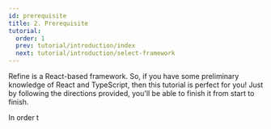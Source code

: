 ```yaml
---
id: prerequisite
title: 2. Prerequisite
tutorial:
  order: 1
  prev: tutorial/introduction/index
  next: tutorial/introduction/select-framework
---
```


Refine is a React-based framework. So, if you have some preliminary knowledge of React and TypeScript, then this tutorial is perfect for you! Just by following the directions provided, you'll be able to finish it from start to finish.

In order t